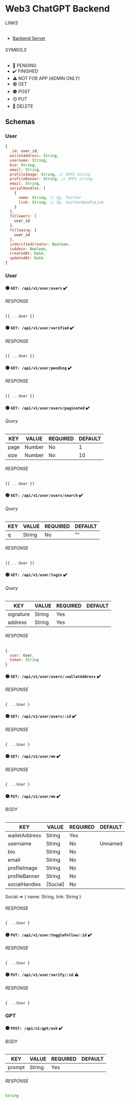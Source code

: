 # Web3 ChatGPT Backend

###### LINKS

- [Backend Server]()

###### SYMBOLS

- 📝 PENDING
- ✔️ FINISHED
- ⚠️ NOT FOR APP (ADMIN ONLY)
- 🟢 GET
- 🟠 POST
- 🟡 PUT
- 🔴 DELETE

## Schemas

### User
  
```js
{
  _id: user_id,
  walletAddress: String,
  username: String,
  bio: String,
  email: String,
  profileImage: String, // IPFS string
  profileBanner: String, // IPFS string
  email: String,
  socialHandles: [
    {
      name: String, // Eg. Twitter
      link: String, // Eg. twitterHandleLink
    }
  ],
  followers: [
    user_id
  ],
  following: [
    user_id
  ],
  isVerifiedCreator: Boolean,
  isAdmin: Boolean,
  createdAt: Date,
  updatedAt: Date
}
```

### User

#### 🟢 `GET: /api/v1/user/users` ✔️

###### RESPONSE

```js
[{ ...User }]
```

#### 🟢 `GET: /api/v1/user/verified` ✔️

###### RESPONSE

```js
[{ ...User }]
```

#### 🟢 `GET: /api/v1/user/pending` ✔️

###### RESPONSE

```js
[{ ...User }]
```

#### 🟢 `GET: /api/v1/user/users/paginated` ✔️

###### Query

| KEY    | VALUE     | REQUIRED | DEFAULT |
| ------ | --------- | -------- | ------- |
| page   | Number    | No       | 1       |
| size   | Number    | No       | 10      |

###### RESPONSE

```js
[{ ...User }]
```

#### 🟢 `GET: /api/v1/user/users/search` ✔️

###### Query

| KEY    | VALUE     | REQUIRED | DEFAULT |
| ------ | --------- | -------- | ------- |
| q      | String    | No       | ""      |

###### RESPONSE

```js
[{ ...User }]
```

#### 🟢 `GET: /api/v1/user/login` ✔️

###### Query

| KEY       |   VALUE   | REQUIRED | DEFAULT |
| --------- | --------- | -------- | ------- |
| signature | String    | Yes      |         |
| address   | String    | Yes      |         |

###### RESPONSE

```js
{
  user: User,
  token: String
}
```

#### 🟢 `GET: /api/v1/user/users/:walletAddress` ✔️

###### RESPONSE

```js
{ ...User }
```

#### 🟢 `GET: /api/v1/user/users/:id` ✔️

###### RESPONSE

```js
{ ...User }
```

#### 🟢 `GET: /api/v1/user/me` ✔️

###### RESPONSE

```js
{ ...User }
```

#### 🟡 `PUT: /api/v1/user/me` ✔️ 

###### BODY

| KEY           | VALUE    | REQUIRED | DEFAULT |
| ------------- | -------- | -------- | ------- |
| walletAddress | String   | Yes      |         |
| username      | String   | No       | Unnamed |
| bio           | String   | No       |         |
| email         | String   | No       |         |
| profileImage  | String   | No       |         |
| profileBanner | String   | No       |         |
| socialHandles | [Social] | No       |         |

Social => {
  name: String,
  link: String
}

###### RESPONSE

```js
{ ...User }
```

#### 🟡 `PUT: /api/v1/user/toggleFollow/:id` ✔️ 

###### RESPONSE

```js
{ ...User }
```

#### 🟡 `PUT: /api/v1/user/verify/:id` ⚠️ 

###### RESPONSE

```js
{ ...User }
```

### GPT

#### 🟠 `POST: /api/v1/gpt/ask` ✔️ 

###### BODY

| KEY    | VALUE    | REQUIRED | DEFAULT |
| -------| -------- | -------- | ------- |
| prompt | String   | Yes      |         |

###### RESPONSE

```js
String
```
